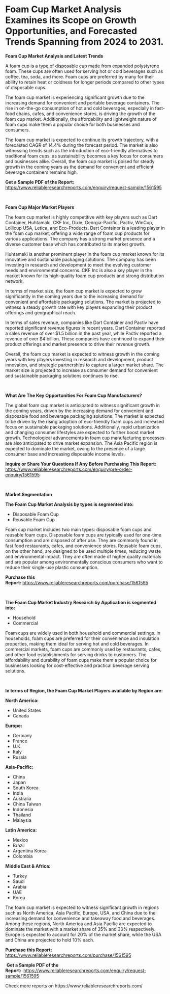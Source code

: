 <p><h1>Foam Cup Market Analysis Examines its Scope on Growth Opportunities, and Forecasted Trends Spanning from 2024 to 2031.</h1></p><p><strong>Foam Cup Market Analysis and Latest Trends</strong></p>
<p><p>A foam cup is a type of disposable cup made from expanded polystyrene foam. These cups are often used for serving hot or cold beverages such as coffee, tea, soda, and more. Foam cups are preferred by many for their ability to retain heat or coldness for longer periods compared to other types of disposable cups.</p><p>The foam cup market is experiencing significant growth due to the increasing demand for convenient and portable beverage containers. The rise in on-the-go consumption of hot and cold beverages, especially in fast-food chains, cafes, and convenience stores, is driving the growth of the foam cup market. Additionally, the affordability and lightweight nature of foam cups make them a popular choice for both businesses and consumers.</p><p>The foam cup market is expected to continue its growth trajectory, with a forecasted CAGR of 14.4% during the forecast period. The market is also witnessing trends such as the introduction of eco-friendly alternatives to traditional foam cups, as sustainability becomes a key focus for consumers and businesses alike. Overall, the foam cup market is poised for steady growth in the coming years as the demand for convenient and efficient beverage containers remains high.</p></p>
<p><strong>Get a Sample PDF of the Report:&nbsp;</strong> <a href="https://www.reliableresearchreports.com/enquiry/request-sample/1561595">https://www.reliableresearchreports.com/enquiry/request-sample/1561595</a></p>
<p>&nbsp;</p>
<p><strong>Foam Cup Major Market Players</strong></p>
<p><p>The foam cup market is highly competitive with key players such as Dart Container, Huhtamaki, CKF Inc, Dixie, Georgia-Pacific, Pactiv, WinCup, Lollicup USA, Letica, and Eco-Products. Dart Container is a leading player in the foam cup market, offering a wide range of foam cup products for various applications. The company has a strong market presence and a diverse customer base which has contributed to its market growth.</p><p>Huhtamaki is another prominent player in the foam cup market known for its innovative and sustainable packaging solutions. The company has been investing in research and development to meet the evolving customer needs and environmental concerns. CKF Inc is also a key player in the market known for its high-quality foam cup products and strong distribution network.</p><p>In terms of market size, the foam cup market is expected to grow significantly in the coming years due to the increasing demand for convenient and affordable packaging solutions. The market is projected to witness a steady growth rate with key players expanding their product offerings and geographical reach.</p><p>In terms of sales revenue, companies like Dart Container and Pactiv have reported significant revenue figures in recent years. Dart Container reported a sales revenue of over $1.5 billion in the past year, while Pactiv reported a revenue of over $4 billion. These companies have continued to expand their product offerings and market presence to drive their revenue growth.</p><p>Overall, the foam cup market is expected to witness growth in the coming years with key players investing in research and development, product innovation, and strategic partnerships to capture a larger market share. The market size is projected to increase as consumer demand for convenient and sustainable packaging solutions continues to rise.</p></p>
<p>&nbsp;</p>
<p><strong>What Are The Key Opportunities For Foam Cup Manufacturers?</strong></p>
<p><p>The global foam cup market is anticipated to witness significant growth in the coming years, driven by the increasing demand for convenient and disposable food and beverage packaging solutions. The market is expected to be driven by the rising adoption of eco-friendly foam cups and increased focus on sustainable packaging solutions. Additionally, rapid urbanization and changing consumer lifestyles are expected to further boost market growth. Technological advancements in foam cup manufacturing processes are also anticipated to drive market expansion. The Asia Pacific region is expected to dominate the market, owing to the presence of a large consumer base and increasing disposable income levels.</p></p>
<p><strong>Inquire or Share Your Questions If Any Before Purchasing This Report:</strong> <a href="https://www.reliableresearchreports.com/enquiry/pre-order-enquiry/1561595">https://www.reliableresearchreports.com/enquiry/pre-order-enquiry/1561595</a></p>
<p>&nbsp;</p>
<p><strong>Market Segmentation</strong></p>
<p><strong>The Foam Cup Market Analysis by types is segmented into:</strong></p>
<p><ul><li>Disposable Foam Cup</li><li>Reusable Foam Cup</li></ul></p>
<p><p>Foam cup market includes two main types: disposable foam cups and reusable foam cups. Disposable foam cups are typically used for one-time consumption and are disposed of after use. They are commonly found in fast food restaurants, cafes, and convenience stores. Reusable foam cups, on the other hand, are designed to be used multiple times, reducing waste and environmental impact. They are often made of higher quality materials and are popular among environmentally conscious consumers who want to reduce their single-use plastic consumption.</p></p>
<p><strong>Purchase this Report:&nbsp;</strong><a href="https://www.reliableresearchreports.com/purchase/1561595">https://www.reliableresearchreports.com/purchase/1561595</a></p>
<p>&nbsp;</p>
<p><strong>The Foam Cup Market Industry Research by Application is segmented into:</strong></p>
<p><ul><li>Household</li><li>Commercial</li></ul></p>
<p><p>Foam cups are widely used in both household and commercial settings. In households, foam cups are preferred for their convenience and insulation properties, making them ideal for serving hot and cold beverages. In commercial markets, foam cups are commonly used by restaurants, cafes, and other food establishments for serving drinks to customers. The affordability and durability of foam cups make them a popular choice for businesses looking for cost-effective and practical beverage serving solutions.</p></p>
<p>&nbsp;</p>
<p><strong>In terms of Region, the Foam Cup Market Players available by Region are:</strong></p>
<p>
    <p> <strong> North America: </strong>
        <ul>
            <li>United States</li>
            <li>Canada</li>
        </ul>
        </p> 
    <p> <strong> Europe: </strong>
        <ul>
            <li>Germany</li>
            <li>France</li>
            <li>U.K.</li>
            <li>Italy</li>
            <li>Russia</li>
        </ul>
        </p> 
    <p> <strong> Asia-Pacific: </strong>
        <ul>
            <li>China</li>
            <li>Japan</li>
            <li>South Korea</li>
            <li>India</li>
            <li>Australia</li>
            <li>China Taiwan</li>
            <li>Indonesia</li>
            <li>Thailand</li>
            <li>Malaysia</li>
        </ul>
        </p> 
    <p> <strong> Latin America: </strong>
        <ul>
            <li>Mexico</li>
            <li>Brazil</li>
            <li>Argentina Korea</li>
            <li>Colombia</li>
        </ul>
        </p> 
    <p> <strong> Middle East & Africa: </strong>
        <ul>
            <li>Turkey</li>
            <li>Saudi</li>
            <li>Arabia</li>
            <li>UAE</li>
            <li>Korea</li>
        </ul>
    </p>
    </p>
<p><p>The foam cup market is expected to witness significant growth in regions such as North America, Asia Pacific, Europe, USA, and China due to the increasing demand for convenience and takeaway food and beverages. Among these regions, North America and Asia Pacific are expected to dominate the market with a market share of 35% and 30% respectively. Europe is expected to account for 20% of the market share, while the USA and China are projected to hold 10% each.</p></p>
<p><strong>Purchase this Report: </strong><a href="https://www.reliableresearchreports.com/purchase/1561595">https://www.reliableresearchreports.com/purchase/1561595</a></p>
<p>&nbsp;<strong>Get a Sample PDF of the Report:&nbsp;&nbsp;</strong><a href="https://www.reliableresearchreports.com/enquiry/request-sample/1561595">https://www.reliableresearchreports.com/enquiry/request-sample/1561595</a></p>
<p><strong></strong></p>
<p>Check more reports on https://www.reliableresearchreports.com/</p>